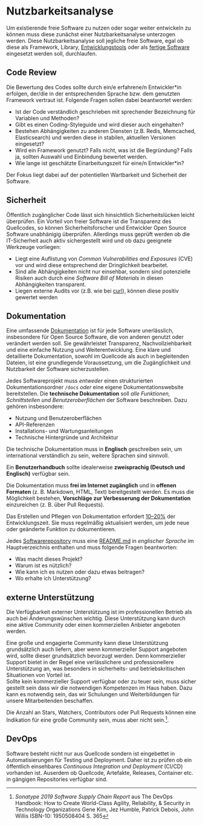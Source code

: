 # Nutzbarkeitsanalyse

Um existierende freie Software zu nutzen oder sogar weiter entwickeln zu können muss diese zunächst einer Nutzbarkeitsanalyse unterzogen werden.
Diese Nutzbarkeitsanalyse soll jegliche freie Software, egal ob diese als Framework, Library, [Entwicklungstools](./in-house-development.html) oder als [fertige Software](./use.html) eingesetzt werden soll, durchlaufen.

## Code Review

Die Bewertung des Codes sollte durch ein/e erfahrene/n Entwickler*in erfolgen, der/die in der entsprechenden Sprache bzw. dem genutzten Framework vertraut ist. 
Folgende Fragen sollen dabei beantwortet werden:

* Ist der Code verständlich geschrieben mit sprechender Bezeichnung für Variablen und Methoden? 
* Gibt es einen Coding-Styleguide und wird dieser auch eingehalten?
* Bestehen Abhängigkeiten zu anderen Diensten (z.B. Redis, Memcached, Elasticsearch) und werden diese in stabilen, aktuellen Versionen eingesetzt?
* Wird ein Framework genutzt? Falls nicht, was ist die Begründung? Falls ja, sollten Auswahl und Einbindung bewertet werden.
* Wie lange ist geschätzte Einarbeitungszeit für eine/n Entwickler*in?

Der Fokus liegt dabei auf der potentiellen Wartbarkeit und Sicherheit der Software.


## Sicherheit

Öffentlich zugänglicher Code lässt sich hinsichtlich Sicherheitslücken leicht überprüfen.
Ein Vorteil von freier Software ist die Transparenz des Quellcodes, so können Sicherheitsforscher und Entwickler Open Source Software unabhänigig überprüfen.
Allerdings muss geprüft werden ob die IT-Sicherheit auch aktiv sichergestellt wird und ob dazu geeignete Werkzeuge vorliegen:

* Liegt eine Auflistung von _Common Vulnerabilities and Exposures_ (CVE) vor und wird diese entsprechend der Dringlichkeit bearbeitet.
* Sind alle Abhängigkeiten nicht nur einsehbar, sondern sind potenzielle Risiken auch durch eine _Software Bill of Materials_ in diesen Abhängigkeiten transparent.
* Liegen externe Audits vor (z.B. wie bei [curl](https://daniel.haxx.se/blog/2016/11/23/curl-security-audit/)), können diese positiv gewertet werden

## Dokumentation

Eine umfassende [Dokumentation](https://opensource.com/article/20/3/documentation) ist für jede Software unerlässlich, insbesondere für Open Source Software, die von anderen genutzt oder verändert werden soll. Sie gewährleistet Transparenz, Nachvollziehbarkeit und eine einfache Nutzung und Weiterentwicklung.
Eine klare und detaillierte Dokumentation, sowohl im Quellcode als auch in begleitenden Dateien, ist eine grundlegende Voraussetzung, um die Zugänglichkeit und Nutzbarkeit der Software sicherzustellen.  

Jedes Softwareprojekt muss *entweder* einen strukturierten Dokumentationsordner `/docs` *oder* eine eigene Dokumentationswebsite bereitstellen.
Die __technische Dokumentation__ soll *alle Funktionen, Schnittstellen und Benutzeroberflächen* der Software beschreiben. Dazu gehören insbesondere:

* Nutzung und Benutzeroberflächen  
* API-Referenzen  
* Installations- und Wartungsanleitungen  
* Technische Hintergründe und Architektur  

Die technische Dokumentation muss in __Englisch__ geschreiben sein, um international verständlich zu sein, weitere Sprachen sind sinnvoll.  

Ein __Benutzerhandbuch__ sollte idealerweise **zweisprachig (Deutsch und Englisch)** verfügbar sein.  

Die Dokumentation muss **frei im Internet zugänglich** und in **offenen Formaten** (z. B. Markdown, HTML, Text) bereitgestellt werden.
Es muss die Möglichkeit bestehen, **Vorschläge zur Verbesserung der Dokumentation** einzureichen (z. B. über Pull Requests).

Das Erstellen und Pflegen von Dokumentation erfordert [10–20%](https://opensource.com/article/20/3/documentation) der Entwicklungszeit.
Sie muss regelmäßig aktualisiert werden, um jede neue oder geänderte Funktion zu dokumentieren.

Jedes [Softwarerepository](repositories) muss eine [README.md](https://opensource.guide/de/starting-a-project/#eine-readme-schreiben) in *englischer Sprache* im Hauptverzeichnis enthalten und muss folgende Fragen beantworten:

* Was macht dieses Projekt?  
* Warum ist es nützlich?  
* Wie kann ich es nutzen oder dazu etwas beitragen?  
* Wo erhalte ich Unterstützung?


## externe Unterstützung

Die Verfügbarkeit externer Unterstützung ist im professionellen Betrieb als auch bei Änderungswünschen wichtig.
Diese Unterstützung kann durch eine aktive Community oder einen kommerziellen Anbieter angeboten werden.  

Eine große und engagierte Community kann diese Unterstützung grundsätzlich auch liefern, aber wenn kommerzieller Support angeboten wird, sollte dieser grundsätzlich bevorzugt werden.
Denn kommerzieller Support bietet in der Regel eine verlässlichere und professionellere Unterstützung an, was besonders in sicherheits- und betriebskritischen Situationen von Vorteil ist.  
Sollte kein kommerzieller Support verfügbar oder zu teuer sein, muss sicher gestellt sein dass wir die notwendigen Kompetenzen im Haus haben.
Dazu kann es notwendig sein, das wir Schulungen und Weiterbildungen für unsere Mitarbeitenden beschaffen.

Die Anzahl an Stars, Watchers, Contributors oder Pull Requests können eine Indikation für eine große Community sein, muss aber nicht sein.[^DevOps_Handbook_stars].

## DevOps

Software besteht nicht nur aus Quellcode sondern ist eingebettet in Automatisierungen für Testing und Deployment.
Daher ist zu prüfen ob ein öffentlich einsehbares _Continuous Integration und Deployment_ (CI/CD) vorhanden ist.
Auserdem ob Quellcode, Artefakte, Releases, Container etc. in gängigen Repositories verfügbar sind.

[^DevOps_Handbook_stars]: _Sonatype 2019 Software Supply Chain Report_ aus The DevOps Handbook: How to Create World-Class Agility, Reliability, & Security in Technology Organizations Gene Kim, Jez Humble, Patrick Debois, John Willis ISBN-10: 1950508404 S. 365
